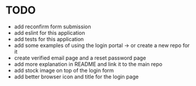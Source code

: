 # TODO

- add reconfirm form submission
- add eslint for this application
- add tests for this application
- add some examples of using the login portal -> or create a new repo for it
- create verified email page and a reset password page
- add more explanation in README and link it to the main repo
- add stock image on top of the login form
- add better browser icon and title for the login page
